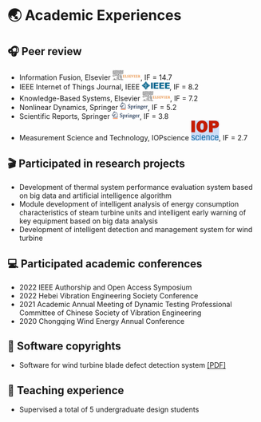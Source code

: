 # 🌏 Academic Experiences

## 🎧 Peer review

- Information Fusion, Elsevier <img src='./images/Elsevier.png' style='width: 4em;'>, IF = 14.7
- IEEE Internet of Things Journal, IEEE <img src='./images/IEEE.png' style='width: 4em;'>, IF = 8.2
- Knowledge-Based Systems, Elsevier <img src='./images/Elsevier.png' style='width: 4em;'>, IF = 7.2
- Nonlinear Dynamics, Springer <img src='./images/springer.png' style='width: 4em;'>, IF = 5.2
- Scientific Reports, Springer <img src='./images/springer.png' style='width: 4em;'>, IF = 3.8
- Measurement Science and Technology, IOPscience <img src='./images/iop.png' style='width: 4em;'>, IF = 2.7

## 🎬 Participated in research projects

- Development of thermal system performance evaluation system based on big data and artificial intelligence algorithm
- Module development of intelligent analysis of energy consumption characteristics of steam turbine units and intelligent early warning of key equipment based on big data analysis
- Development of intelligent detection and management system for wind turbine

## 💻 Participated academic conferences

- 2022 IEEE Authorship and Open Access Symposium
- 2022 Hebei Vibration Engineering Society Conference
- 2021 Academic Annual Meeting of Dynamic Testing Professional Committee of Chinese Society of Vibration Engineering
- 2020 Chongqing Wind Energy Annual Conference

## 📄 Software copyrights

- Software for wind turbine blade defect detection system <a href='../files/rz.pdf '><i class="fa fa-file-pdf"></i>[PDF]</a>

## 📐 Teaching experience

- Supervised a total of 5 undergraduate design students